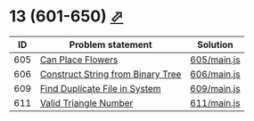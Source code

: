 # 13 (601-650) [⬀](https://leetcode.com/problemset/all/#page-13)


| ID  | Problem statement                                                                                     | Solution                   |
|-----|-------------------------------------------------------------------------------------------------------|----------------------------|
| 605 | [Can Place Flowers](https://leetcode.com/problems/can-place-flowers/)                                 | [605/main.js](605/main.js) |
| 606 | [Construct String from Binary Tree](https://leetcode.com/problems/construct-string-from-binary-tree/) | [606/main.js](606/main.js) |
| 609 | [Find Duplicate File in System](https://leetcode.com/problems/find-duplicate-file-in-system/)         | [609/main.js](609/main.js) |
| 611 | [Valid Triangle Number](https://leetcode.com/problems/valid-triangle-number/)                         | [611/main.js](611/main.js) |

